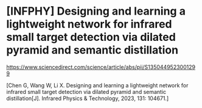 # [INFPHY] Designing and learning a lightweight network for infrared small target detection via dilated pyramid and semantic distillation

https://www.sciencedirect.com/science/article/abs/pii/S1350449523001299

[Chen G, Wang W, Li X. Designing and learning a lightweight network for infrared small target detection via dilated pyramid and semantic distillation[J]. Infrared Physics & Technology, 2023, 131: 104671.]

